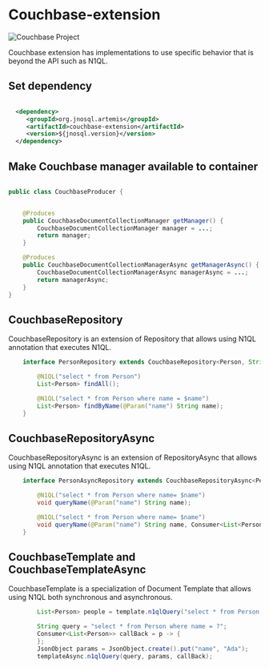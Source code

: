 # Couchbase-extension

![Couchbase Project](https://jnosql.github.io/img/logos/couchbase.svg)


Couchbase extension has implementations to use specific behavior that is beyond the API such as N1QL.


## Set dependency


```xml

  <dependency>
     <groupId>org.jnosql.artemis</groupId>
     <artifactId>couchbase-extension</artifactId>
     <version>${jnosql.version}</version>
  </dependency>
```

## Make Couchbase manager available to container

```java

public class CouchbaseProducer {


    @Produces
    public CouchbaseDocumentCollectionManager getManager() {
        CouchbaseDocumentCollectionManager manager = ...;
        return manager;
    }

    @Produces
    public CouchbaseDocumentCollectionManagerAsync getManagerAsync() {
        CouchbaseDocumentCollectionManagerAsync managerAsync = ...;
        return managerAsync;
    }
}


```


## CouchbaseRepository

CouchbaseRepository is an extension of Repository that allows using N1QL annotation that executes N1QL.


```java
    interface PersonRepository extends CouchbaseRepository<Person, String> {

        @N1QL("select * from Person")
        List<Person> findAll();

        @N1QL("select * from Person where name = $name")
        List<Person> findByName(@Param("name") String name);
    }
```

## CouchbaseRepositoryAsync

CouchbaseRepositoryAsync is an extension of RepositoryAsync that allows using N1QL annotation that executes N1QL.


```java
    interface PersonAsyncRepository extends CouchbaseRepositoryAsync<Person, String> {

        @N1QL("select * from Person where name= $name")
        void queryName(@Param("name") String name);

        @N1QL("select * from Person where name= $name")
        void queryName(@Param("name") String name, Consumer<List<Person>> callBack);
    }
```


## CouchbaseTemplate and CouchbaseTemplateAsync

CouchbaseTemplate is a specialization of Document Template that allows using N1QL both synchronous and asynchronous.

```java
        List<Person> people = template.n1qlQuery("select * from Person where name = $name", params);

        String query = "select * from Person where name = ?";
        Consumer<List<Person>> callBack = p -> {
        };
        JsonObject params = JsonObject.create().put("name", "Ada");
        templateAsync.n1qlQuery(query, params, callBack);

```
